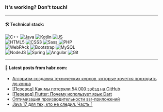 ### It's working? Don't touch!

---

#### 🛠️ Technical stack:

![C++](https://img.shields.io/badge/C++-informational?logo=c%2B%2B&style=flat&logoColor=white&color=9C033A)
![Java](https://img.shields.io/badge/Java-informational?logo=java&style=flat&logoColor=white&color=007396)
![Kotlin](https://img.shields.io/badge/Kotlin-informational?logo=Kotlin&style=flat&logoColor=white&color=0095D5)
![JS](https://img.shields.io/badge/JS-informational?logo=javaScript&style=flat&logoColor=black&color=F7Df1E) <br>
![HTML5](https://img.shields.io/badge/HTML5-informational?logo=html5&style=flat&logoColor=white&color=E34F26)
![CSS3](https://img.shields.io/badge/CSS3-informational?logo=css3&style=flat&logoColor=white&color=157286)
![Sass](https://img.shields.io/badge/Saas-informational?logo=sass&style=flat&logoColor=white&color=hotpink)
![PHP](https://img.shields.io/badge/PHP-informational?logo=php&style=flat&logoColor=white&color=777BB4) <br>
![WebPAck](https://img.shields.io/badge/WebPack-informational?logo=webPack&style=flat&logoColor=white&color=FF6F00)
![Bootstrap](https://img.shields.io/badge/Bootstrap-informational?logo=Bootstrap&style=flat&logoColor=white&color=7952B3)
![MySQL](https://img.shields.io/badge/MySQL-informational?logo=MySQL&style=flat&logoColor=white&color=00f) <br>
![NodeJS](https://img.shields.io/badge/NodeJS-informational?logo=node.js&style=flat&logoColor=white&color=43853D)
![Spring](https://img.shields.io/badge/Spring-informational?logo=Spring&style=flat&logoColor=white&color=0A9EDC)
![Angular](https://img.shields.io/badge/Vue-informational?logo=vue.js&style=flat&logoColor=white&color=red)
![Git](https://img.shields.io/badge/Git-informational?logo=git&style=flat&logoColor=white&color=darkorange)

___

#### 💬 Latest posts from habr.com:

<!-- BLOG-POST-LIST:START -->
- [Алгоритм создания технических курсов, которые хочется проходить до конца](https://habr.com/ru/post/661431/?utm_source=habrahabr&utm_medium=rss&utm_campaign=661431)
- [[Перевод] Как мы потеряли 54 000 звёзд на GitHub](https://habr.com/ru/post/662155/?utm_source=habrahabr&utm_medium=rss&utm_campaign=662155)
- [[Перевод] Flutter: Почему использует язык Dart](https://habr.com/ru/post/662135/?utm_source=habrahabr&utm_medium=rss&utm_campaign=662135)
- [Оптимизация производительности ssr-приложений](https://habr.com/ru/post/588468/?utm_source=habrahabr&utm_medium=rss&utm_campaign=588468)
- [Java 17 для тех, кто не следил. Часть 1](https://habr.com/ru/post/652821/?utm_source=habrahabr&utm_medium=rss&utm_campaign=652821)
<!-- BLOG-POST-LIST:END -->
